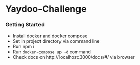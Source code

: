# Yaydoo-Challenge

### Getting Started
* Install docker and docker compose
* Set in project directory via command line
* Run npm i
* Run `docker-compose up -d` command
* Check docs on http://localhost:3000/docs/#/ via browser